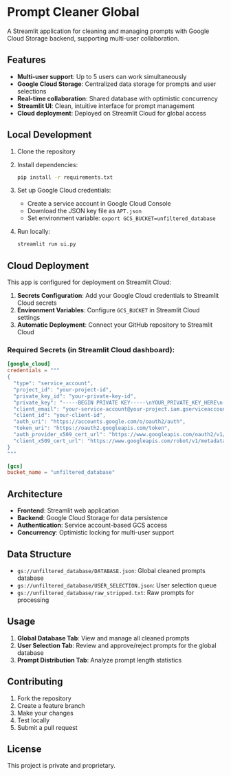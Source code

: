# Prompt Cleaner Global

A Streamlit application for cleaning and managing prompts with Google Cloud Storage backend, supporting multi-user collaboration.

## Features

- **Multi-user support**: Up to 5 users can work simultaneously
- **Google Cloud Storage**: Centralized data storage for prompts and user selections
- **Real-time collaboration**: Shared database with optimistic concurrency
- **Streamlit UI**: Clean, intuitive interface for prompt management
- **Cloud deployment**: Deployed on Streamlit Cloud for global access

## Local Development

1. Clone the repository
2. Install dependencies:
   ```bash
   pip install -r requirements.txt
   ```

3. Set up Google Cloud credentials:
   - Create a service account in Google Cloud Console
   - Download the JSON key file as `APT.json`
   - Set environment variable: `export GCS_BUCKET=unfiltered_database`

4. Run locally:
   ```bash
   streamlit run ui.py
   ```

## Cloud Deployment

This app is configured for deployment on Streamlit Cloud:

1. **Secrets Configuration**: Add your Google Cloud credentials to Streamlit Cloud secrets
2. **Environment Variables**: Configure `GCS_BUCKET` in Streamlit Cloud settings
3. **Automatic Deployment**: Connect your GitHub repository to Streamlit Cloud

### Required Secrets (in Streamlit Cloud dashboard):

```toml
[google_cloud]
credentials = """
{
  "type": "service_account",
  "project_id": "your-project-id",
  "private_key_id": "your-private-key-id",
  "private_key": "-----BEGIN PRIVATE KEY-----\nYOUR_PRIVATE_KEY_HERE\n-----END PRIVATE KEY-----\n",
  "client_email": "your-service-account@your-project.iam.gserviceaccount.com",
  "client_id": "your-client-id",
  "auth_uri": "https://accounts.google.com/o/oauth2/auth",
  "token_uri": "https://oauth2.googleapis.com/token",
  "auth_provider_x509_cert_url": "https://www.googleapis.com/oauth2/v1/certs",
  "client_x509_cert_url": "https://www.googleapis.com/robot/v1/metadata/x509/your-service-account%40your-project.iam.gserviceaccount.com"
}
"""

[gcs]
bucket_name = "unfiltered_database"
```

## Architecture

- **Frontend**: Streamlit web application
- **Backend**: Google Cloud Storage for data persistence
- **Authentication**: Service account-based GCS access
- **Concurrency**: Optimistic locking for multi-user support

## Data Structure

- `gs://unfiltered_database/DATABASE.json`: Global cleaned prompts database
- `gs://unfiltered_database/USER_SELECTION.json`: User selection queue
- `gs://unfiltered_database/raw_stripped.txt`: Raw prompts for processing

## Usage

1. **Global Database Tab**: View and manage all cleaned prompts
2. **User Selection Tab**: Review and approve/reject prompts for the global database
3. **Prompt Distribution Tab**: Analyze prompt length statistics

## Contributing

1. Fork the repository
2. Create a feature branch
3. Make your changes
4. Test locally
5. Submit a pull request

## License

This project is private and proprietary.
